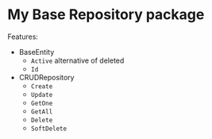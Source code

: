 # My Base Repository package
Features:
- BaseEntity
  - `Active` alternative of deleted
  - `Id`
- CRUDRepository
  - `Create`
  - `Update`
  - `GetOne`
  - `GetAll`
  - `Delete`
  - `SoftDelete`